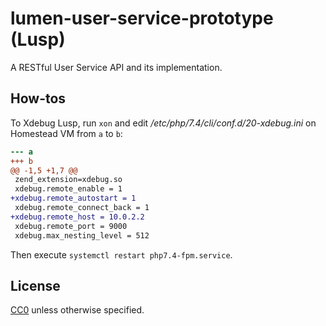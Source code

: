 # lumen-user-service-prototype (Lusp)

A RESTful User Service API and its implementation.

## How-tos

To Xdebug Lusp, run `xon` and edit _/etc/php/7.4/cli/conf.d/20-xdebug.ini_ on Homestead VM from `a` to `b`:

``` diff
--- a
+++ b
@@ -1,5 +1,7 @@
 zend_extension=xdebug.so
 xdebug.remote_enable = 1
+xdebug.remote_autostart = 1
 xdebug.remote_connect_back = 1
+xdebug.remote_host = 10.0.2.2
 xdebug.remote_port = 9000
 xdebug.max_nesting_level = 512
```

Then execute `systemctl restart php7.4-fpm.service`.

## License

[CC0](./LICENSE) unless otherwise specified.
